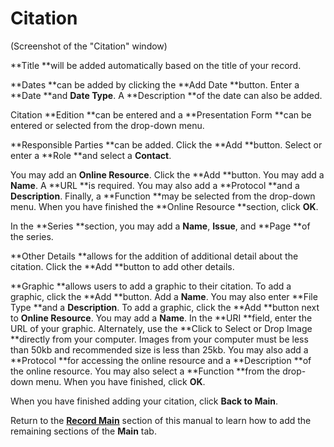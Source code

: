 # Citation

\(Screenshot of the "Citation" window\)

**Title **will be added automatically based on the title of your record.

**Dates **can be added by clicking the **Add Date **button. Enter a **Date **and **Date Type**. A **Description **of the date can also be added.

Citation **Edition **can be entered and a **Presentation Form **can be entered or selected from the drop-down menu.

**Responsible Parties **can be added. Click the **Add **button. Select or enter a **Role **and select a **Contact**.

You may add an **Online Resource**. Click the **Add **button. You may add a **Name**. A **URL **is required. You may also add a **Protocol **and a **Description**. Finally, a **Function **may be selected from the drop-down menu. When you have finished the **Online Resource **section, click **OK**.

In the **Series **section, you may add a **Name**, **Issue**, and **Page **of the series.

**Other Details **allows for the addition of additional detail about the citation. Click the **Add **button to add other details.

**Graphic **allows users to add a graphic to their citation. To add a graphic, click the **Add **button. Add a **Name**. You may also enter **File Type **and a **Description**. To add a graphic, click the **Add **button next to **Online Resource**. You may add a **Name**. In the **URI **field, enter the URL of your graphic. Alternately, use the **Click to Select or Drop Image **directly from your computer. Images from your computer must be less than 50kb and recommended size is less than 25kb. You may also add a **Protocol **for accessing the online resource and a **Description **of the online resource. You may also select a **Function **from the drop-down menu. When you have finished, click **OK**.

When you have finished adding your citation, click **Back to Main**.

Return to the [**Record Main**](/record/edit/main.md) section of this manual to learn how to add the remaining sections of the **Main** tab.

